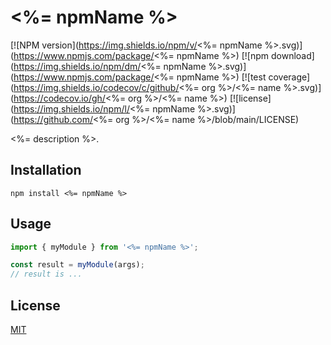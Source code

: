 # <%= npmName %>

[![NPM version](https://img.shields.io/npm/v/<%= npmName %>.svg)](https://www.npmjs.com/package/<%= npmName %>)
[![npm download](https://img.shields.io/npm/dm/<%= npmName %>.svg)](https://www.npmjs.com/package/<%= npmName %>)
[![test coverage](https://img.shields.io/codecov/c/github/<%= org %>/<%= name %>.svg)](https://codecov.io/gh/<%= org %>/<%= name %>)
[![license](https://img.shields.io/npm/l/<%= npmName %>.svg)](https://github.com/<%= org %>/<%= name %>/blob/main/LICENSE)

<%= description %>.

## Installation

```console
npm install <%= npmName %>
```

## Usage

```js
import { myModule } from '<%= npmName %>';

const result = myModule(args);
// result is ...
```

## License

[MIT](./LICENSE)

